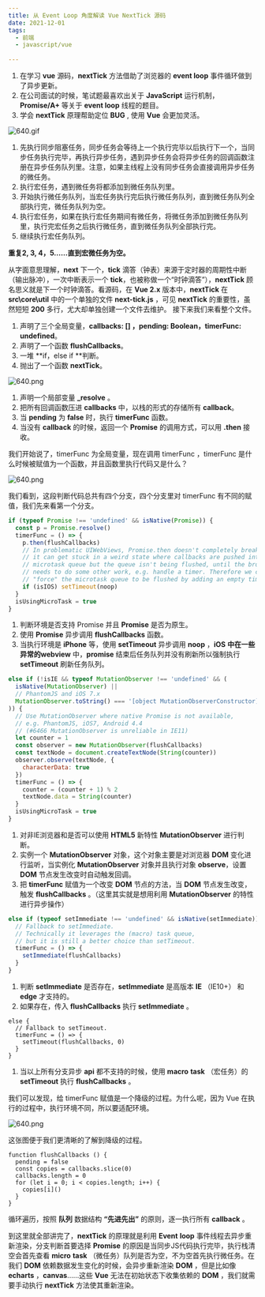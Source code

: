 ```yaml
---
title: 从 Event Loop 角度解读 Vue NextTick 源码
date: 2021-12-01
tags:
  - 前端 
  - javascript/vue 
 
---
```





1. 在学习 **vue** 源码，**nextTick** 方法借助了浏览器的 **event loop** 事件循环做到了异步更新。
2. 在公司面试的时候，笔试题最喜欢出关于 **JavaScript** 运行机制，**Promise/A+** 等关于 **event loop** 线程的题目。
3. 学会 **nextTick** 原理帮助定位 **BUG** , 使用 **Vue** 会更加灵活。



![640.gif](/notes/note_images/EAB69C4D-1AAC-4153-A1FE-C492361811CF-2755-0000819DFEFF1BC5/640.gif)

1. 先执行同步阻塞任务，同步任务会等待上一个执行完毕以后执行下一个，当同步任务执行完毕，再执行异步任务，遇到异步任务会将异步任务的回调函数注册在异步任务队列里。注意，如果主线程上没有同步任务会直接调用异步任务的微任务。
2. 执行宏任务，遇到微任务将都添加到微任务队列里。
3. 开始执行微任务队列，当宏任务执行完后执行微任务队列，直到微任务队列全部执行完，微任务队列为空。
4. 执行宏任务，如果在执行宏任务期间有微任务，将微任务添加到微任务队列里，执行完宏任务之后执行微任务，直到微任务队列全部执行完。
5. 继续执行宏任务队列。

**重复2, 3, 4，5……直到宏微任务为空。**


从字面意思理解，**next** 下一个，**tick** 滴答（钟表）来源于定时器的周期性中断（输出脉冲），一次中断表示一个 **tick**，也被称做一个“时钟滴答”），**nextTick** 顾名思义就是下一个时钟滴答。看源码，在 **Vue 2.x** 版本中，**nextTick** 在 **src\core\util** 中的一个单独的文件 **next-tick.js** ，可见 **nextTick** 的重要性，虽然短短 **200** 多行，尤大却单独创建一个文件去维护。
接下来我们来看整个文件。

1. 声明了三个全局变量，**callbacks: [] ，pending: Boolean，timerFunc: undefined**。
2. 声明了一个函数 **flushCallbacks**。
3. 一堆 **if，else if **判断。
4. 抛出了一个函数 **nextTick**。


![640.png](/notes/note_images/6A30712E-461B-40A9-BDD4-F0884470CC81-2755-0000819DFE089A99/640.png)

1. 声明一个局部变量 **_resolve** 。
2. 把所有回调函数压进 **callbacks** 中，以栈的形式的存储所有 **callback**。
3. 当 **pending** 为 **false** 时，执行 **timerFunc** 函数。
4. 当没有 **callback** 的时候，返回一个 **Promise** 的调用方式，可以用 **.then** 接收。


我们开始说了，timerFunc 为全局变量，现在调用 timerFunc ，timerFunc 是什么时候被赋值为一个函数，并且函数里执行代码又是什么？

![640.png](/notes/note_images/60F127E0-3442-48A8-A43F-1F22B9E6FADA-2755-0000819DFDCE9DB6/640.png)

我们看到，这段判断代码总共有四个分支，四个分支里对 timerFunc 有不同的赋值，我们先来看第一个分支。



```js
if (typeof Promise !== 'undefined' && isNative(Promise)) {
  const p = Promise.resolve()
  timerFunc = () => {
    p.then(flushCallbacks)
    // In problematic UIWebViews, Promise.then doesn't completely break, but
    // it can get stuck in a weird state where callbacks are pushed into the
    // microtask queue but the queue isn't being flushed, until the browser
    // needs to do some other work, e.g. handle a timer. Therefore we can
    // "force" the microtask queue to be flushed by adding an empty timer.
    if (isIOS) setTimeout(noop)
  }
  isUsingMicroTask = true
}
```

1. 判断环境是否支持 Promise 并且 **Promise** 是否为原生。
2. 使用 **Promise** 异步调用 **flushCallbacks** 函数。
3. 当执行环境是 **iPhone** 等，使用 **setTimeout** 异步调用 **noop** ，**iOS** **中在一些异常的webview** 中，**promise** 结束后任务队列并没有刷新所以强制执行 **setTimeout** 刷新任务队列。



```js
else if (!isIE && typeof MutationObserver !== 'undefined' && (
  isNative(MutationObserver) ||
  // PhantomJS and iOS 7.x
  MutationObserver.toString() === '[object MutationObserverConstructor]'
)) {
  // Use MutationObserver where native Promise is not available,
  // e.g. PhantomJS, iOS7, Android 4.4
  // (#6466 MutationObserver is unreliable in IE11)
  let counter = 1
  const observer = new MutationObserver(flushCallbacks)
  const textNode = document.createTextNode(String(counter))
  observer.observe(textNode, {
    characterData: true
  })
  timerFunc = () => {
    counter = (counter + 1) % 2
    textNode.data = String(counter)
  }
  isUsingMicroTask = true
}
```

1. 对非IE浏览器和是否可以使用 **HTML5** 新特性 **MutationObserver** 进行判断。
2. 实例一个 **MutationObserver** 对象，这个对象主要是对浏览器 **DOM** 变化进行监听，当实例化 **MutationObserver** 对象并且执行对象 **observe**，设置 **DOM** 节点发生改变时自动触发回调。
3. 把 **timerFunc** 赋值为一个改变 **DOM** 节点的方法，当 **DOM** 节点发生改变，触发 **flushCallbacks** 。（这里其实就是想用利用 **MutationObserver** 的特性进行异步操作）



```js
else if (typeof setImmediate !== 'undefined' && isNative(setImmediate)) {
  // Fallback to setImmediate.
  // Technically it leverages the (macro) task queue,
  // but it is still a better choice than setTimeout.
  timerFunc = () => {
    setImmediate(flushCallbacks)
  }
}
```

1. 判断 **setImmediate** 是否存在，**setImmediate** 是高版本 **IE** （IE10+） 和 **edge** 才支持的。
2. 如果存在，传入 **flushCallbacks** 执行 **setImmediate** 。



```
else {
  // Fallback to setTimeout.
  timerFunc = () => {
    setTimeout(flushCallbacks, 0)
  }
}
```

1. 当以上所有分支异步 **api** 都不支持的时候，使用 **macro** **task** （宏任务）的 **setTimeout** 执行 **flushCallbacks** 。



我们可以发现，给 timerFunc 赋值是一个降级的过程。为什么呢，因为 Vue 在执行的过程中，执行环境不同，所以要适配环境。

![640.png](/notes/note_images/4E0A01FA-9305-4366-9CE0-FE135DF8A2EB-2755-0000819DFD81A385/640.png)

这张图便于我们更清晰的了解到降级的过程。



```
function flushCallbacks () {
  pending = false
  const copies = callbacks.slice(0)
  callbacks.length = 0
  for (let i = 0; i < copies.length; i++) {
    copies[i]()
  }
}
```

循环遍历，按照 **队列** 数据结构 **“先进先出”** 的原则，逐一执行所有 **callback** 。


到这里就全部讲完了，**nextTick** 的原理就是利用 **Event** **loop** 事件线程去异步重新渲染，分支判断首要选择 **Promise** 的原因是当同步JS代码执行完毕，执行栈清空会首先查看 **micro** **task** （微任务）队列是否为空，不为空首先执行微任务。在我们 **DOM** 依赖数据发生变化的时候，会异步重新渲染 **DOM** ，但是比如像 **echarts** ，**canvas**……这些 **Vue** 无法在初始状态下收集依赖的 **DOM** ，我们就需要手动执行 **nextTick** 方法使其重新渲染。




